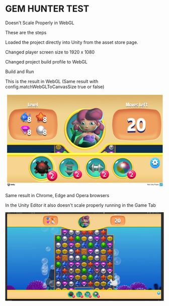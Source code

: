 # GEM HUNTER TEST

Doesn't Scale Properly in WebGL

These are the steps

Loaded the project directly into Unity from the asset store page.

Changed player screen size to 1920 x 1080

Changed project build profile to WebGL

Build and Run

This is the result in WebGL (Same result with config.matchWebGLToCanvasSize true or false)

![WebGL Result](https://github.com/kellycode/GemHunter/blob/main/GemHunter_WebGL.jpg)

Same result in Chrome, Edge and Opera browsers

In the Unity Editor it also doesn't scale properly running in the Game Tab

![Editor Result](https://github.com/kellycode/GemHunter/blob/main/GemHunter_Editor.jpg)
